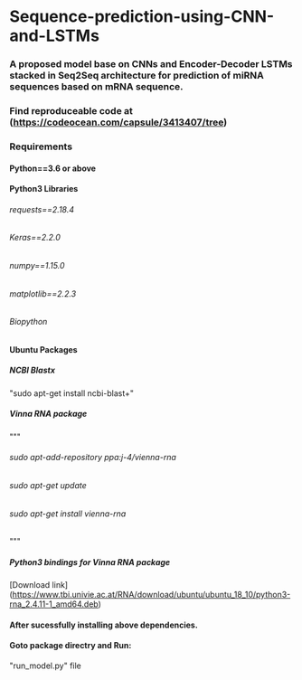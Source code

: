 # Sequence-prediction-using-CNN-and-LSTMs

### A proposed model base on CNNs and Encoder-Decoder LSTMs stacked in Seq2Seq architecture for prediction of miRNA sequences based on mRNA sequence.

### Find reproduceable code at (https://codeocean.com/capsule/3413407/tree) 


### Requirements
#### Python==3.6 or above
#### Python3 Libraries
###### requests==2.18.4
###### Keras==2.2.0
###### numpy==1.15.0
###### matplotlib==2.2.3
###### Biopython

#### Ubuntu Packages

##### NCBI Blastx

"sudo apt-get install ncbi-blast+"

##### Vinna RNA package

"""
###### sudo apt-add-repository ppa:j-4/vienna-rna
###### sudo apt-get update
###### sudo apt-get install vienna-rna

"""

##### Python3 bindings for Vinna RNA package

[Download link] (https://www.tbi.univie.ac.at/RNA/download/ubuntu/ubuntu_18_10/python3-rna_2.4.11-1_amd64.deb)


#### After sucessfully installing above dependencies.
#### Goto package directry and Run:
"run_model.py" file

